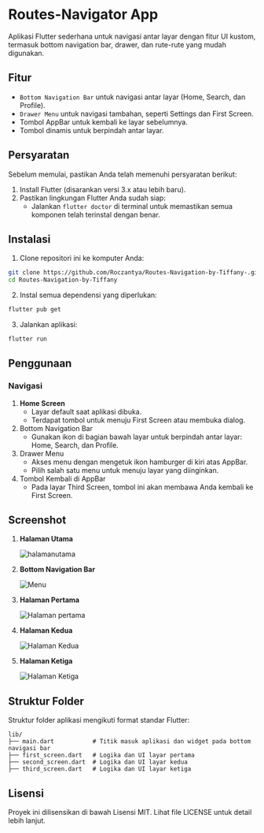 # Routes-Navigator App
  Aplikasi Flutter sederhana untuk navigasi antar layar dengan fitur UI kustom, termasuk bottom navigation bar, drawer, dan rute-rute yang mudah digunakan.

## Fitur
- `Bottom Navigation Bar` untuk navigasi antar layar (Home, Search, dan Profile).
- `Drawer Menu` untuk navigasi tambahan, seperti Settings dan First Screen.
- Tombol AppBar untuk kembali ke layar sebelumnya.
- Tombol dinamis untuk berpindah antar layar.
  
## Persyaratan
Sebelum memulai, pastikan Anda telah memenuhi persyaratan berikut:
  1. Install Flutter (disarankan versi 3.x atau lebih baru).
  2. Pastikan lingkungan Flutter Anda sudah siap:
     - Jalankan `flutter doctor` di terminal untuk memastikan semua komponen telah terinstal dengan benar.

## Instalasi
1. Clone repositori ini ke komputer Anda:
  ```bash
  git clone https://github.com/Roczantya/Routes-Navigation-by-Tiffany-.git
  cd Routes-Navigation-by-Tiffany
  ```
2. Instal semua dependensi yang diperlukan:
  ```bash
  flutter pub get
  ```
3. Jalankan aplikasi:
  ```bash
  flutter run
  ```

## Penggunaan
  ### Navigasi
  1. __Home Screen__
     - Layar default saat aplikasi dibuka.
     - Terdapat tombol untuk menuju First Screen atau membuka dialog.
  2. Bottom Navigation Bar
     - Gunakan ikon di bagian bawah layar untuk berpindah antar layar: Home, Search, dan Profile.
  3. Drawer Menu
     - Akses menu dengan mengetuk ikon hamburger di kiri atas AppBar.
     - Pilih salah satu menu untuk menuju layar yang diinginkan.
  4. Tombol Kembali di AppBar
     - Pada layar Third Screen, tombol ini akan membawa Anda kembali ke First Screen.


## Screenshot
  1. **Halaman Utama**
     
     ![halamanutama](https://github.com/Roczantya/Routes-Navigation-by-Tiffany-/blob/master/images/Screenshot%202024-12-05%20121931.png)
     
  2. **Bottom Navigation Bar**
          
     ![Menu](https://github.com/Roczantya/Routes-Navigation-by-Tiffany-/blob/master/images/Screenshot%202024-12-05%20121931.png)
     
  3. **Halaman Pertama**
      
     ![Halaman pertama](https://github.com/Roczantya/Routes-Navigation-by-Tiffany-/blob/master/images/Screenshot%202024-12-05%20121956.png)
     
  4. **Halaman Kedua**
     
     ![Halaman Kedua](https://github.com/Roczantya/Routes-Navigation-by-Tiffany-/blob/master/images/Screenshot%202024-12-05%20122014.png)
     
  5. **Halaman Ketiga**

     ![Halaman Ketiga](https://github.com/Roczantya/Routes-Navigation-by-Tiffany-/blob/master/images/Screenshot%202024-12-05%20122106.png)


## Struktur Folder
  Struktur folder aplikasi mengikuti format standar Flutter:

```plaintext
lib/
├── main.dart           # Titik masuk aplikasi dan widget pada bottom navigasi bar
├── first_screen.dart   # Logika dan UI layar pertama
├── second_screen.dart  # Logika dan UI layar kedua
├── third_screen.dart   # Logika dan UI layar ketiga
```

## Lisensi
  Proyek ini dilisensikan di bawah Lisensi MIT. Lihat file LICENSE untuk detail lebih lanjut.
